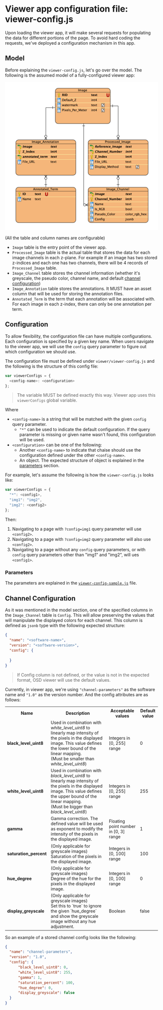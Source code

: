 # Viewer app configuration file: viewer-config.js

Upon loading the viewer app, it will make several requests for populating
the data for different portions of the page. To avoid hard coding the requests,
we've deployed a configuration mechanism in this app.

## Model

Before explaining the `viewer-config.js`, let's go over the model.
The following is the assumed model of a fully-configured viewer app:

![record-page](../resources/viewer-erd.png)

(All the table and column names are configurable)

- `Image` table is the entry point of the viewer app.
- `Processed_Image` table is the actual table that stores the data for each image channels
  in each z-plane. For example if an image has two stored z-indices and each one has
  two channels, there will be 4 records of `Processed_Image` table.
- `Image_Channel` table stores the channel information (whether it's greyscale,
  the pseudo color, channel name, and default [channel configuration](#channel-configuration))
- `Image_Annotation` table stores the annotations. It MUST have an asset column that
  will be used for storing the annotation files.
- `Annotated_Term` is the term that each annotation will be associated with.
  For each image in each z-index, there can only be one annotation per term.

## Configuration

To allow flexibility, the configuration file can have multiple configurations.
Each configuration is specified by a given key name. When users navigate to
the viewer app, we will use the `config` query parameter to figure out which
configuration we should use.

The configuration file must be defined under `viewer/viewer-config.js` and the following is the structure of this config file:
```javascript
var viewerConfigs = {
  <config-name>: <configuration>
};
```
> The variable MUST be defined exactly this way. Viewer app uses this `viewerConfigs` global variable.

Where
- `<config-name>` is a string that will be matched with the given `config` query parameter.
  - `"*"` can be used to indicate the default configuration. If the query parameter is missing or given name wasn't found, this configuration will be used.
- `<configuration>` can be one of the following:
  - Another `<config-name>` to indicate that chaise should use the configuration defined under the other `<config-name>`.
  - An object. The expected structure of object is explained in the [parameters](#parameters) section.


For example, let's assume the following is how the `viewer-config.js` looks like:

```javascript
var viewerConfigs = {
  "*": <config1>,
  "img1": "img2",
  "img2": <config2>
};
```

Then:
1. Navigating to a page with `?config=img1` query parameter will use `<config2>`.
2. Navigating to a page with `?config=img2` query parameter will also use `<config2>`.
3. Navigating to a page without any `config` query parameters, or with `config`
query parameters other than "img1" and "img2", will ues `<config1>`.

### Parameters

The parameters are explained in the [`viewer-config-sample.js`](https://github.com/informatics-isi-edu/chaise/tree/master/viewer/viewer-config-sample.js) file.

## Channel Configuration

As it was mentioned in the model section, one of the specified columns in the
`Image_Channel` table is `Config`. This will allow preserving the values that
will manipulate the displayed colors for each channel. This column is defined as
`jsonb` type with the following expected structure:

```json
{
  "name": "<software-name>",
  "version": "<software-version>",
  "config": {

  }
}

```
> If Config column is not defined, or the value is not in the expected format, OSD viewer will use the default values.

Currently, in viewer app, we're using `"channel-parameters"` as the software name and `"1.0"`
as the version number. And the config attributes are as follows:

<table>
    <tbody>
        <tr>
            <th>Name</th>
            <th>Description</th>
            <th>Acceptable values</th>
            <th>Default value</th>
        </tr>
        <tr>
            <td><strong>black_level_uint8</strong></td>
            <td>
                Used in combination with <em>white_level_uint8</em> to linearly map
                intensity of the pixels in the displayed image. This value defines
                the lower bound of the linear mapping.</br>
                (Must be smaller than <em>white_level_uint8</em>)
            </td>
            <td>Integers in [0, 255] range</td>
            <td>0</td>
        </tr>
        <tr>
            <td><strong>white_level_uint8</strong></td>
            <td>
                Used in combination with <em>black_level_uint8</em> to linearly map
                intensity of the pixels in the displayed image. This value defines
                the upper bound of the linear mapping. </br>
                (Must be bigger than <em>black_level_uint8</em>)
            </td>
            <td>Integers in [0, 255] range</td>
            <td>255</td>
        </tr>
        <tr>
            <td><strong>gamma</strong></td>
            <td>
                Gamma correction. The defined value will be used as
                exponent to modify the intensity of the pixels in the displayed image.
            </td>
            <td>Floating point number in [0, 3] range</td>
            <td>1</td>
        </tr>
        <tr>
            <td><strong>saturation_percent</strong></td>
            <td>
                (Only applicable for greyscale images) </br>
                Saturation of the pixels in the displayed image.
            </td>
            <td>Integers in [0, 100] range</td>
            <td>100</td>
        </tr>
        <tr>
            <td><strong>hue_degree</strong></td>
            <td>
                (Only applicable for greyscale images) </br>
                Degree of the hue for the pixels in the displayed image.
            </td>
            <td>Integers in [0, 100] range</td>
            <td>0</td>
        </tr>
        <tr>
            <td><strong>display_greyscale</strong></td>
            <td>
                (Only applicable for greyscale images) </br>
                Set this to `true` to ignore the given `hue_degree` and show the
                greyscale image without any hue adjustment.
            </td>
            <td>Boolean</td>
            <td>false</td>
        </tr>
    </tbody>
</table>

So an example of a stored channel config looks like the following:

```json
{
  "name": "channel-parameters",
  "version": "1.0",
  "config": {
      "black_level_uint8": 0,
      "white_level_uint8": 255,
      "gamma": 1,
      "saturation_percent": 100,
      "hue_degree": 0,
      "display_greyscale": false
  }
}
```
